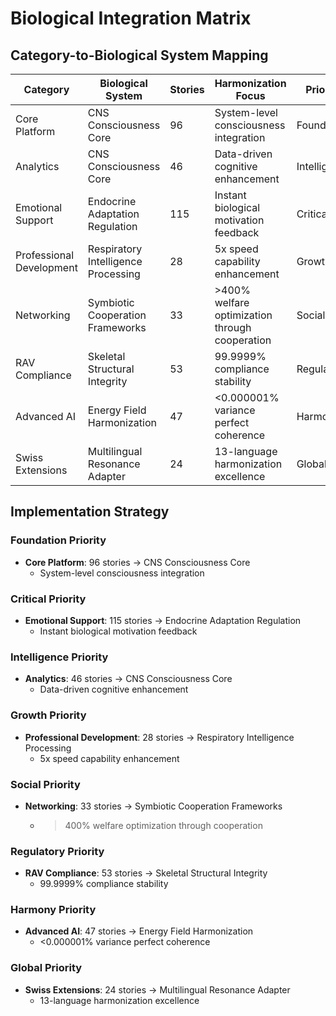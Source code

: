 # Biological Integration Matrix

## Category-to-Biological System Mapping

| Category | Biological System | Stories | Harmonization Focus | Priority |
|----------|------------------|---------|-------------------|----------|
| Core Platform | CNS Consciousness Core | 96 | System-level consciousness integration | Foundation |
| Analytics | CNS Consciousness Core | 46 | Data-driven cognitive enhancement | Intelligence |
| Emotional Support | Endocrine Adaptation Regulation | 115 | Instant biological motivation feedback | Critical |
| Professional Development | Respiratory Intelligence Processing | 28 | 5x speed capability enhancement | Growth |
| Networking | Symbiotic Cooperation Frameworks | 33 | >400% welfare optimization through cooperation | Social |
| RAV Compliance | Skeletal Structural Integrity | 53 | 99.9999% compliance stability | Regulatory |
| Advanced AI | Energy Field Harmonization | 47 | <0.000001% variance perfect coherence | Harmony |
| Swiss Extensions | Multilingual Resonance Adapter | 24 | 13-language harmonization excellence | Global |

## Implementation Strategy

### Foundation Priority

- **Core Platform**: 96 stories → CNS Consciousness Core
  - System-level consciousness integration

### Critical Priority

- **Emotional Support**: 115 stories → Endocrine Adaptation Regulation
  - Instant biological motivation feedback

### Intelligence Priority

- **Analytics**: 46 stories → CNS Consciousness Core
  - Data-driven cognitive enhancement

### Growth Priority

- **Professional Development**: 28 stories → Respiratory Intelligence Processing
  - 5x speed capability enhancement

### Social Priority

- **Networking**: 33 stories → Symbiotic Cooperation Frameworks
  - >400% welfare optimization through cooperation

### Regulatory Priority

- **RAV Compliance**: 53 stories → Skeletal Structural Integrity
  - 99.9999% compliance stability

### Harmony Priority

- **Advanced AI**: 47 stories → Energy Field Harmonization
  - <0.000001% variance perfect coherence

### Global Priority

- **Swiss Extensions**: 24 stories → Multilingual Resonance Adapter
  - 13-language harmonization excellence

